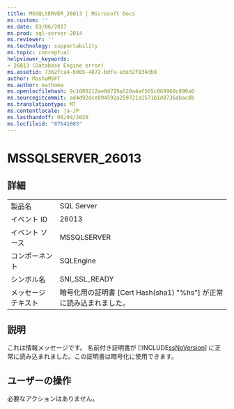 ```yaml
---
title: MSSQLSERVER_26013 | Microsoft Docs
ms.custom: ''
ms.date: 03/06/2017
ms.prod: sql-server-2014
ms.reviewer: ''
ms.technology: supportability
ms.topic: conceptual
helpviewer_keywords:
- 26013 (Database Engine error)
ms.assetid: 7362fca4-b005-4872-bdfa-a3e32f834db8
author: MashaMSFT
ms.author: mathoma
ms.openlocfilehash: 9c1600212ae0d719a520a4af565c069960c890a0
ms.sourcegitcommit: ad4d92dce894592a259721a1571b1d8736abacdb
ms.translationtype: MT
ms.contentlocale: ja-JP
ms.lasthandoff: 08/04/2020
ms.locfileid: "87641003"
---
```

# <a name="mssqlserver_26013"></a>MSSQLSERVER_26013
    
## <a name="details"></a>詳細  
  
|||  
|-|-|  
|製品名|SQL Server|  
|イベント ID|26013|  
|イベント ソース|MSSQLSERVER|  
|コンポーネント|SQLEngine|  
|シンボル名|SNI_SSL_READY|  
|メッセージ テキスト|暗号化用の証明書 [Cert Hash(sha1) "%hs"] が正常に読み込まれました。|  
  
## <a name="explanation"></a>説明  
 これは情報メッセージです。 名前付き証明書が [!INCLUDE[ssNoVersion](../../includes/ssnoversion-md.md)] に正常に読み込まれました。この証明書は暗号化に使用できます。  
  
## <a name="user-action"></a>ユーザーの操作  
 必要なアクションはありません。  
  
  
